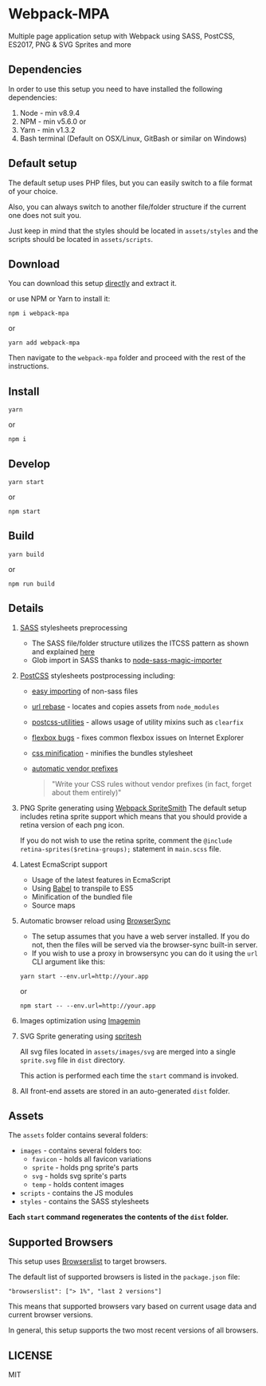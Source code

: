 # Webpack-MPA

Multiple page application setup with Webpack using SASS, PostCSS, ES2017, PNG & SVG Sprites and more

## Dependencies

In order to use this setup you need to have installed the following dependencies:

1.  Node - min v8.9.4
2.  NPM - min v5.6.0
    or
3.  Yarn - min v1.3.2
4.  Bash terminal (Default on OSX/Linux, GitBash or similar on Windows)

## Default setup

The default setup uses PHP files, but you can easily switch to a file format of your choice.

Also, you can always switch to another file/folder structure if the current one does not suit you.

Just keep in mind that the styles should be located in `assets/styles` and the scripts should be located in `assets/scripts`.

## Download

You can download this setup [directly](https://github.com/scriptex/webpack-mpa/archive/master.zip) and extract it.

or use NPM or Yarn to install it:

```
npm i webpack-mpa
```

or

```
yarn add webpack-mpa
```

Then navigate to the `webpack-mpa` folder and proceed with the rest of the instructions.

## Install

```
yarn
```

or

```
npm i
```

## Develop

```
yarn start
```

or

```
npm start
```

## Build

```
yarn build
```

or

```
npm run build
```

## Details

1.  [SASS](http://sass-lang.com/) stylesheets preprocessing

    *   The SASS file/folder structure utilizes the ITCSS pattern as shown and explained [here](https://www.xfive.co/blog/itcss-scalable-maintainable-css-architecture/)
    *   Glob import in SASS thanks to [node-sass-magic-importer](https://github.com/maoberlehner/node-sass-magic-importer)

2.  [PostCSS](https://github.com/postcss/postcss) stylesheets postprocessing including:

    *   [easy importing](https://github.com/TrySound/postcss-easy-import) of non-sass files
    *   [url rebase](https://github.com/postcss/postcss-url) - locates and copies assets from `node_modules`
    *   [postcss-utilities](https://github.com/ismamz/postcss-utilities) - allows usage of utility mixins such as `clearfix`
    *   [flexbox bugs](https://github.com/luisrudge/postcss-flexbugs-fixes) - fixes common flexbox issues on Internet Explorer
    *   [css minification](http://cssnano.co/) - minifies the bundles stylesheet
    *   [automatic vendor prefixes](https://github.com/postcss/autoprefixer)

        > "Write your CSS rules without vendor prefixes (in fact, forget about them entirely)"

3.  PNG Sprite generating using [Webpack SpriteSmith](https://github.com/mixtur/webpack-spritesmith)
    The default setup includes retina sprite support which means that you should provide a retina version of each png icon.

    If you do not wish to use the retina sprite, comment the `@include retina-sprites($retina-groups);` statement in `main.scss` file.

4.  Latest EcmaScript support

    *   Usage of the latest features in EcmaScript
    *   Using [Babel](https://github.com/babel/babel) to transpile to ES5
    *   Minification of the bundled file
    *   Source maps

5.  Automatic browser reload using [BrowserSync](https://browsersync.io/)

    *   The setup assumes that you have a web server installed. If you do not, then the files will be served via the browser-sync built-in server.
    *   If you wish to use a proxy in browsersync you can do it using the `url` CLI argument like this:

    ```
    yarn start --env.url=http://your.app
    ```

    or

    ```
    npm start -- --env.url=http://your.app
    ```

6.  Images optimization using [Imagemin](https://github.com/Klathmon/imagemin-webpack-plugin)

7.  SVG Sprite generating using [spritesh](https://www.npmjs.com/package/spritesh)

    All svg files located in `assets/images/svg` are merged into a single `sprite.svg` file in `dist` directory.

    This action is performed each time the `start` command is invoked.

8.  All front-end assets are stored in an auto-generated `dist` folder.

## Assets

The `assets` folder contains several folders:

*   `images` - contains several folders too:
    *   `favicon` - holds all favicon variations
    *   `sprite` - holds png sprite's parts
    *   `svg` - holds svg sprite's parts
    *   `temp` - holds content images
*   `scripts` - contains the JS modules
*   `styles` - contains the SASS stylesheets

**Each `start` command regenerates the contents of the `dist` folder.**

## Supported Browsers

This setup uses [Browserslist](https://github.com/browserslist/browserslist) to target browsers.

The default list of supported browsers is listed in the `package.json` file:

```
"browserslist": ["> 1%", "last 2 versions"]
```

This means that supported browsers vary based on current usage data and current browser versions.

In general, this setup supports the two most recent versions of all browsers.

## LICENSE

MIT

